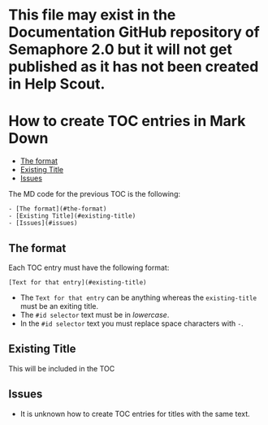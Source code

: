 # This file may exist in the Documentation GitHub repository of Semaphore 2.0 but it will not get published as it has not been created in Help Scout.


# How to create TOC entries in Mark Down


- [The format](#the-format)
- [Existing Title](#existing-title)
- [Issues](#issues)

The MD code for the previous TOC is the following:

    - [The format](#the-format)
    - [Existing Title](#existing-title)
    - [Issues](#issues)


## The format

Each TOC entry must have the following format:

    [Text for that entry](#existing-title)

- The `Text for that entry` can be anything whereas the `existing-title` must be an exiting title.
- The `#id selector` text must be in *lowercase*.
- In the `#id selector` text you must replace space characters with `-`.

## Existing Title

This will be included in the TOC


## Issues

- It is unknown how to create TOC entries for titles with the same text.
